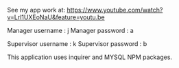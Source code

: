 See my app work at:
https://www.youtube.com/watch?v=Lrl1UXEoNaU&feature=youtu.be

Manager username : j
Manager password : a

Supervisor username : k
Supervisor password : b

This application uses inquirer and MYSQL NPM packages.
